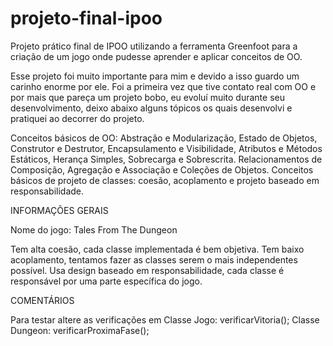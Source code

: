 # projeto-final-ipoo
Projeto prático final de IPOO utilizando a ferramenta Greenfoot para a criação de um jogo onde pudesse aprender e aplicar conceitos de OO.

Esse projeto foi muito importante para mim e devido a isso guardo um carinho enorme por ele.
Foi a primeira vez que tive contato real com OO e por mais que pareça um projeto bobo, eu evoluí muito durante seu desenvolvimento, deixo abaixo alguns tópicos os quais desenvolvi e pratiquei ao decorrer do projeto.

 Conceitos básicos de OO: Abstração e Modularização, Estado de Objetos, Construtor e Destrutor, Encapsulamento e Visibilidade, Atributos e Métodos Estáticos, Herança Simples,
 Sobrecarga e Sobrescrita. Relacionamentos de Composição, Agregação e Associação e Coleções de Objetos. Conceitos básicos
 de projeto de classes: coesão, acoplamento e projeto baseado em responsabilidade.

INFORMAÇÕES GERAIS

Nome do jogo: Tales From The Dungeon

Tem alta coesão, cada classe implementada é bem objetiva.
Tem baixo acoplamento, tentamos fazer as classes serem o mais independentes possível.
Usa design baseado em responsabilidade, cada classe é responsável por uma parte específica do jogo.

COMENTÁRIOS

Para testar altere as verificações em 
Classe Jogo: verificarVitoria();
Classe Dungeon: verificarProximaFase();
